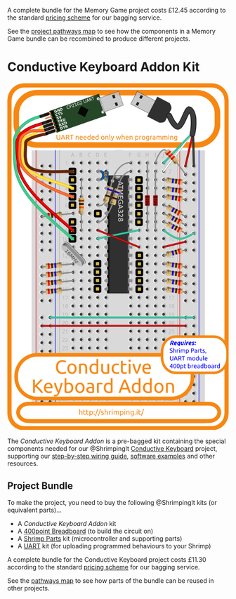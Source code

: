 A complete bundle for the Memory Game project costs £12.45 according to the standard [pricing scheme](../bagging.html) for our bagging service. 

See the [project pathways map](/#kit) to see how the components in a Memory Game bundle can be recombined to produce different projects. 

# Conductive Keyboard Addon Kit

![Kit cover showing layout](../project/keyboard/kit.png)

The *Conductive Keyboard Addon* is a pre-bagged kit containing the special components needed for our @ShrimpingIt [Conductive Keyboard](../project/keyboard/) project, supporting our [step-by-step wiring guide](../project/keyboard/build.html), [software examples](../project/keyboard/program.html) and other resources.

## Project Bundle

To make the project, you need to buy the following @ShrimpingIt kits (or equivalent parts)...

* A *Conductive Keyboard Addon* kit
* A [400point Breadboard](breadboard400.html) (to build the circuit on)
* A [Shrimp Parts](shrimp.html) kit (microcontroller and supporting parts) 
* A [UART](cp2102.html) kit (for uploading programmed behaviours to your Shrimp)

A complete bundle for the Conductive Keyboard project costs £11.30 according to the standard [pricing scheme](../bagging.html) for our bagging service. 

See the [pathways map](/#kit) to see how parts of the bundle can be reused in other projects.
